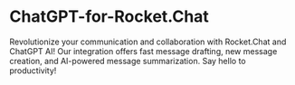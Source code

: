 # ChatGPT-for-Rocket.Chat
Revolutionize your communication and collaboration with Rocket.Chat and ChatGPT AI! Our integration offers fast message drafting, new message creation, and AI-powered message summarization. Say hello to productivity!

